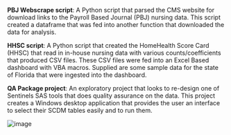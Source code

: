<b>PBJ Webscrape script</b>:
A Python script that parsed the CMS website for download links to the Payroll Based Journal (PBJ) nursing data. This script created a dataframe that was fed into another function that downloaded the data for analysis.

<b>HHSC script</b>:
A Python script that created the HomeHealth Score Card (HHSC) that read in in-house nursing data with various counts/coefficients that produced CSV files. These CSV files were fed into an Excel Based dashboard with VBA macros.
Supplied are some sample data for the state of Florida that were ingested into the dashboard.

<b>QA Package project</b>:
An exploratory project that looks to re-design one of Sentinels SAS tools that does quality assurance on the data. This project creates a Windows desktop application that provides the user an interface to select their
SCDM tables easily and to run them.

![image](https://github.com/user-attachments/assets/81b656ea-7026-4a72-a888-4aa859985135)

